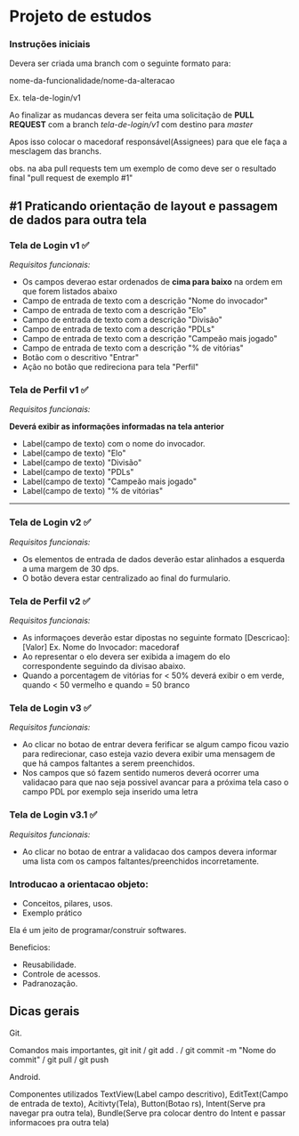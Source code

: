 # Projeto de estudos

### Instruções iniciais

Devera ser criada uma branch com o seguinte formato para:

nome-da-funcionalidade/nome-da-alteracao

Ex. tela-de-login/v1

Ao finalizar as mudancas devera ser feita uma solicitação de **PULL REQUEST** com a branch *tela-de-login/v1* com destino para *master*

Apos isso colocar o macedoraf responsável(Assignees) para que ele faça a mesclagem das branchs.

obs. na aba pull requests tem um exemplo de como deve ser o resultado final "pull request de exemplo #1"

## #1 Praticando orientação de layout e passagem de dados para outra tela 

### Tela de Login v1 :white_check_mark:

*Requisitos funcionais:*
- Os campos deverao estar ordenados de **cima para baixo** na ordem em que forem listados abaixo
- Campo de entrada de texto com a descrição "Nome do invocador"
- Campo de entrada de texto com a descrição "Elo"
- Campo de entrada de texto com a descrição "Divisão"
- Campo de entrada de texto com a descrição "PDLs"
- Campo de entrada de texto com a descrição "Campeão mais jogado"
- Campo de entrada de texto com a descrição "% de vitórias"
- Botão com o descritivo "Entrar"
- Ação no botão que redireciona para tela "Perfil"

### Tela de Perfil v1 :white_check_mark:

*Requisitos funcionais:*

  **Deverá exibir as informações informadas na tela anterior**
  
- Label(campo de texto) com o nome do invocador.
- Label(campo de texto)  "Elo"
- Label(campo de texto)  "Divisão"
- Label(campo de texto)  "PDLs"
- Label(campo de texto)  "Campeão mais jogado"
- Label(campo de texto)  "% de vitórias"


---

### Tela de Login v2 :white_check_mark:

*Requisitos funcionais:*
- Os elementos de entrada de dados deverão estar alinhados a esquerda a uma margem de 30 dps.
- O botão devera estar centralizado ao final do furmulario.

### Tela de Perfil v2 :white_check_mark:

*Requisitos funcionais:*
- As informaçoes deverão estar dipostas no seguinte formato [Descricao]: [Valor] Ex. Nome do Invocador: macedoraf
- Ao representar o elo devera ser exibida a imagem do elo correspondente seguindo da divisao abaixo.
- Quando a porcentagem de vitórias for < 50% deverá exibir o em verde, quando < 50 vermelho e quando = 50 branco


### Tela de Login v3 :white_check_mark:
*Requisitos funcionais:*
- Ao clicar no botao de entrar devera ferificar se algum campo ficou vazio para redirecionar, caso esteja vazio devera exibir uma mensagem de que há campos faltantes a serem preenchidos.
- Nos campos que só fazem sentido numeros deverá ocorrer uma validacao para que nao seja possivel avancar para a próxima tela caso o campo PDL por exemplo seja inserido uma letra

### Tela de Login v3.1 :white_check_mark:
*Requisitos funcionais:*
- Ao clicar no botao de entrar a validacao dos campos devera informar uma lista com os campos faltantes/preenchidos incorretamente.

### Introducao a orientacao objeto:
- Conceitos, pilares, usos.
- Exemplo prático

Ela é um jeito de programar/construir softwares.

Beneficios:
- Reusabilidade.
- Controle de acessos.
- Padranozação.





## Dicas gerais

Git.

Comandos mais importantes, git init / git add . / git commit -m "Nome do commit" / git pull / git push

Android.

Componentes utilizados TextView(Label campo descritivo), EditText(Campo de entrada de texto), Acitivty(Tela), Button(Botao rs), Intent(Serve pra navegar pra outra tela), Bundle(Serve pra colocar dentro do Intent e passar informacoes pra outra tela)
